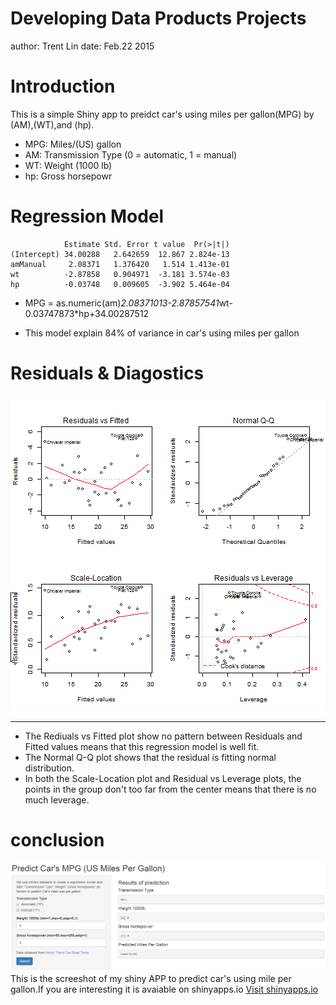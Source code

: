 Developing Data Products Projects 
========================================================
author: Trent Lin
date: Feb.22 2015

Introduction
========================================================
This is a simple Shiny app to preidct car's using miles per gallon(MPG) by (AM),(WT),and (hp).

- MPG: Miles/(US) gallon
- AM: Transmission Type (0 = automatic, 1 = manual)
- WT: Weight (1000 lb)
- hp: Gross horsepowr

Regression Model
========================================================

```
            Estimate Std. Error t value  Pr(>|t|)
(Intercept) 34.00288   2.642659  12.867 2.824e-13
amManual     2.08371   1.376420   1.514 1.413e-01
wt          -2.87858   0.904971  -3.181 3.574e-03
hp          -0.03748   0.009605  -3.902 5.464e-04
```
- MPG = as.numeric(am)*2.08371013-2.87857541*wt-0.03747873*hp+34.00287512

- This model explain 84% of variance in car's using miles per gallon 

Residuals & Diagostics
========================================================
![plot of chunk unnamed-chunk-3](Presentation-figure/unnamed-chunk-3.png) 
***
- The Rediuals vs Fitted plot show no pattern between Residuals and  Fitted values means that this regression model is well fit.
- The Normal Q-Q plot shows that the residual is fitting normal distribution.
- In both the Scale-Location plot and Residual vs Leverage plots, the points in the group don't too far from the center means that there is no much leverage.

conclusion
========================================================
![alt text](APPImage.png)
This is the screeshot of my shiny APP to predict car's using mile per gallon.If you are interesting it is avaiable on shinyapps.io [Visit shinyapps.io](http://trentlin.shinyapps.io/Project)
